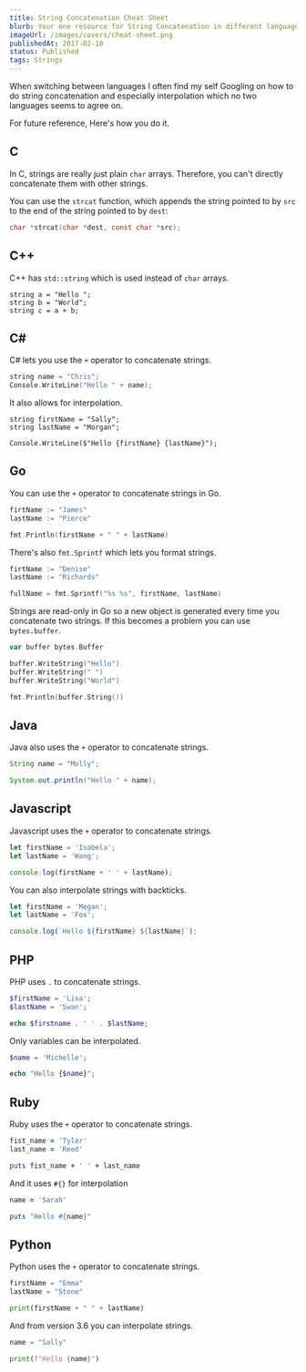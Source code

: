 ```yaml
---
title: String Concatenation Cheat Sheet
blurb: Your one resource for String Concatenation in different languages.
imageUrl: /images/covers/cheat-sheet.png
publishedAt: 2017-02-10
status: Published
tags: Strings
---
```


When switching between languages I often find my self Googling on how to do string concatenation and especially interpolation which no two languages seems to agree on.

For future reference, Here's how you do it.

## C

In C, strings are really just plain `char` arrays. Therefore, you can't directly concatenate them with other strings.

You can use the `strcat` function, which appends the string pointed to by `src` to the end of the string pointed to by `dest`:

```c
char *strcat(char *dest, const char *src);
```

## C++

C++ has `std::string` which is used instead of `char` arrays.

```
string a = "Hello ";
string b = "World";
string c = a + b;
```

## C&#35;

C# lets you use the `+` operator to concatenate strings.

```cpp
string name = "Chris";
Console.WriteLine("Hello " + name);
```

It also allows for interpolation.

```
string firstName = "Sally";
string lastName = "Morgan";

Console.WriteLine($"Hello {firstName} {lastName}");
```

## Go

You can use the `+` operator to concatenate strings in Go.


```go
firtName := "James"
lastName := "Pierce"

fmt.Println(firstName + " " + lastName)
```

There's also `fmt.Sprintf` which lets you format strings.

```go
firtName := "Denise"
lastName := "Richards"

fullName = fmt.Sprintf("%s %s", firstName, lastName)
```

Strings are read-only in Go so a new object is generated every time you concatenate two strings. If this becomes a problem you can use `bytes.buffer`.

```go
var buffer bytes.Buffer

buffer.WriteString("Hello")
buffer.WriteString(" ")
buffer.WriteString("World")

fmt.Println(buffer.String())
```

## Java

Java also uses the `+` operator to concatenate strings.

```java
String name = "Molly";

System.out.println("Hello " + name);
```

## Javascript

Javascript uses the `+` operator to concatenate strings.

```js
let firstName = 'Isabela';
let lastName = 'Wang';

console.log(firstName + ' ' + lastName);
```

You can also interpolate strings with backticks.

```js
let firstName = 'Megan';
let lastName = 'Fox';

console.log(`Hello ${firstName} ${lastName}`);
```

## PHP

PHP uses `.` to concatenate strings.

```php
$firstName = 'Lisa';
$lastName = 'Swan';

echo $firstname . ' ' . $lastName;
```

Only variables can be interpolated.

```php
$name = 'Michelle';

echo "Hello {$name}";
```

## Ruby

Ruby uses the `+` operator to concatenate strings.

```ruby
fist_name = 'Tyler'
last_name = 'Reed'

puts fist_name + ' ' + last_name
```

And it uses `#{}` for interpolation

```ruby
name = 'Sarah'

puts "Hello #{name}"
```

## Python

Python uses the `+` operator to concatenate strings.

```python
firstName = "Emma"
lastName = "Stone"

print(firstName + " " + lastName)
```

And from version 3.6 you can interpolate strings.

```python
name = "Sally"

print(f"Hello {name}")
```
